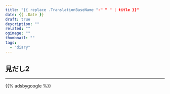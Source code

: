```yaml
---
title: "{{ replace .TranslationBaseName "-" " " | title }}"
date: {{ .Date }}
draft: true
description: ""
related: ""
ogimage: ""
thumbnail: ""
tags:
  - "diary"
---
```


<!--more-->

## 見だし2

---

{{% adsbygoogle %}}
